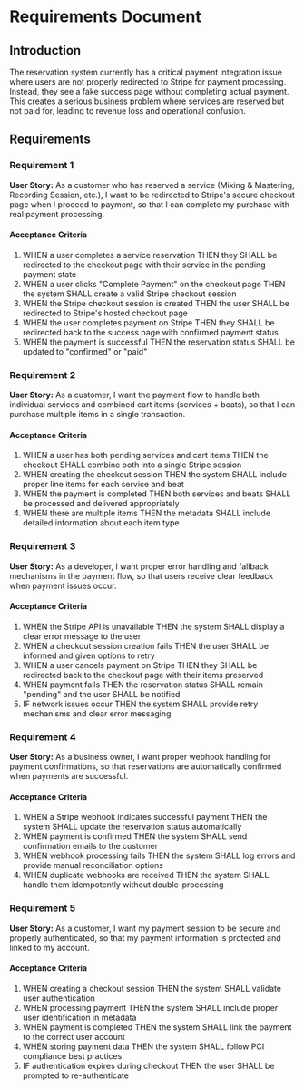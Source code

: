 # Requirements Document

## Introduction

The reservation system currently has a critical payment integration issue where users are not properly redirected to Stripe for payment processing. Instead, they see a fake success page without completing actual payment. This creates a serious business problem where services are reserved but not paid for, leading to revenue loss and operational confusion.

## Requirements

### Requirement 1

**User Story:** As a customer who has reserved a service (Mixing & Mastering, Recording Session, etc.), I want to be redirected to Stripe's secure checkout page when I proceed to payment, so that I can complete my purchase with real payment processing.

#### Acceptance Criteria

1. WHEN a user completes a service reservation THEN they SHALL be redirected to the checkout page with their service in the pending payment state
2. WHEN a user clicks "Complete Payment" on the checkout page THEN the system SHALL create a valid Stripe checkout session
3. WHEN the Stripe checkout session is created THEN the user SHALL be redirected to Stripe's hosted checkout page
4. WHEN the user completes payment on Stripe THEN they SHALL be redirected back to the success page with confirmed payment status
5. WHEN the payment is successful THEN the reservation status SHALL be updated to "confirmed" or "paid"

### Requirement 2

**User Story:** As a customer, I want the payment flow to handle both individual services and combined cart items (services + beats), so that I can purchase multiple items in a single transaction.

#### Acceptance Criteria

1. WHEN a user has both pending services and cart items THEN the checkout SHALL combine both into a single Stripe session
2. WHEN creating the checkout session THEN the system SHALL include proper line items for each service and beat
3. WHEN the payment is completed THEN both services and beats SHALL be processed and delivered appropriately
4. WHEN there are multiple items THEN the metadata SHALL include detailed information about each item type

### Requirement 3

**User Story:** As a developer, I want proper error handling and fallback mechanisms in the payment flow, so that users receive clear feedback when payment issues occur.

#### Acceptance Criteria

1. WHEN the Stripe API is unavailable THEN the system SHALL display a clear error message to the user
2. WHEN a checkout session creation fails THEN the user SHALL be informed and given options to retry
3. WHEN a user cancels payment on Stripe THEN they SHALL be redirected back to the checkout page with their items preserved
4. WHEN payment fails THEN the reservation status SHALL remain "pending" and the user SHALL be notified
5. IF network issues occur THEN the system SHALL provide retry mechanisms and clear error messaging

### Requirement 4

**User Story:** As a business owner, I want proper webhook handling for payment confirmations, so that reservations are automatically confirmed when payments are successful.

#### Acceptance Criteria

1. WHEN a Stripe webhook indicates successful payment THEN the system SHALL update the reservation status automatically
2. WHEN payment is confirmed THEN the system SHALL send confirmation emails to the customer
3. WHEN webhook processing fails THEN the system SHALL log errors and provide manual reconciliation options
4. WHEN duplicate webhooks are received THEN the system SHALL handle them idempotently without double-processing

### Requirement 5

**User Story:** As a customer, I want my payment session to be secure and properly authenticated, so that my payment information is protected and linked to my account.

#### Acceptance Criteria

1. WHEN creating a checkout session THEN the system SHALL validate user authentication
2. WHEN processing payment THEN the system SHALL include proper user identification in metadata
3. WHEN payment is completed THEN the system SHALL link the payment to the correct user account
4. WHEN storing payment data THEN the system SHALL follow PCI compliance best practices
5. IF authentication expires during checkout THEN the user SHALL be prompted to re-authenticate
